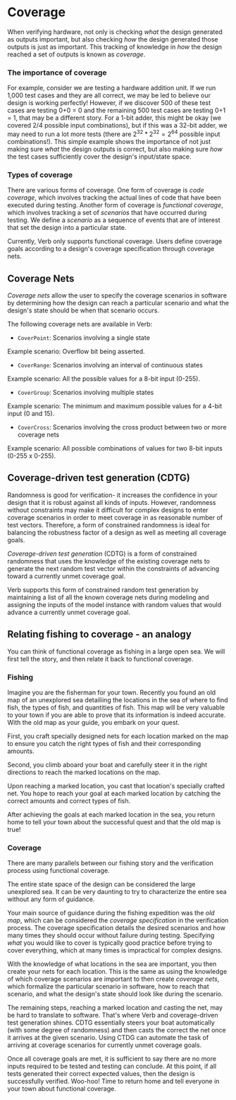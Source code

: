 # Coverage

When verifying hardware, not only is checking _what_ the design generated as outputs important, but also checking _how_ the design generated those outputs is just as important. This tracking of knowledge in _how_ the design reached a set of outputs is known as _coverage_.

### The importance of coverage

For example, consider we are testing a hardware addition unit. If we run 1,000 test cases and they are all correct, we may be led to believe our design is working perfectly! However, if we discover 500 of these test cases are testing 0+0 = 0 and the remaining 500 test cases are testing 0+1 = 1, that may be a different story. For a 1-bit adder, this might be okay (we covered 2/4 possible input combinations), but if this was a 32-bit adder, we may need to run a lot more tests (there are ${2^{32} * 2^{32} = 2^{64}}$ possible input combinations!). This simple example shows the importance of not just making sure _what_ the design outputs is correct, but also making sure _how_ the test cases sufficiently cover the design's input/state space.

### Types of coverage

There are various forms of coverage. One form of coverage is _code coverage_, which involves tracking the actual lines of code that have been executed during testing. Another form of coverage is _functional coverage_, which involves tracking a set of _scenarios_ that have occurred during testing. We define a _scenario_ as a sequence of events that are of interest that set the design into a particular state.

Currently, Verb only supports functional coverage. Users define coverage goals according to a design's coverage specification through coverage nets.

## Coverage Nets

_Coverage nets_ allow the user to specify the coverage scenarios in software by determining how the design can reach a particular scenario and what the design's state should be when that scenario occurs.

The following coverage nets are available in Verb:

- `CoverPoint`: Scenarios involving a single state

Example scenario: Overflow bit being asserted.

- `CoverRange`: Scenarios involving an interval of continuous states

Example scenario: All the possible values for a 8-bit input (0-255).

- `CoverGroup`: Scenarios involving multiple states

Example scenario: The minimum and maximum possible values for a 4-bit input (0 and 15).

- `CoverCross`: Scenarios involving the cross product between two or more coverage nets

Example scenario: All possible combinations of values for two 8-bit inputs (0-255 x 0-255).

## Coverage-driven test generation (CDTG)

Randomness is good for verification- it increases the confidence in your design that it is robust against all kinds of inputs. However, randomness without constraints may make it difficult for complex designs to enter coverage scenarios in order to meet coverage in as reasonable number of test vectors. Therefore, a form of constrained randomness is ideal for balancing the robustness factor of a design as well as meeting all coverage goals.

_Coverage-driven test generation_ (CDTG) is a form of constrained randomness that uses the knowledge of the existing coverage nets to generate the next random test vector within the constraints of advancing toward a currently unmet coverage goal.

Verb supports this form of constrained random test generation by maintaining a list of all the known coverage nets during modeling and assigning the inputs of the model instance with random values that would advance a currently unmet coverage goal.

## Relating fishing to coverage - an analogy

You can think of functional coverage as fishing in a large open sea. We will first tell the story, and then relate it back to functional coverage.

### Fishing

Imagine you are the fisherman for your town. Recently you found an old map of an unexplored sea detailiing the locations in the sea of where to find fish, the types of fish, and quantities of fish. This map will be very valuable to your town if you are able to prove that its information is indeed accurate. With the old map as your guide, you embark on your quest.

First, you craft specially designed nets for each location marked on the map to ensure you catch the right types of fish and their corresponding amounts.

Second, you climb aboard your boat and carefully steer it in the right directions to reach the marked locations on the map.

Upon reaching a marked location, you cast that location's specially crafted net. You hope to reach your goal at each marked location by catching the correct amounts and correct types of fish.

After achieving the goals at each marked location in the sea, you return home to tell your town about the successful quest and that the old map is true!

### Coverage

There are many parallels between our fishing story and the verification process using functional coverage.

The entire state space of the design can be considered the large unexplored sea. It can be very daunting to try to characterize the entire sea without any form of guidance.

Your main source of guidance during the fishing expedition was the _old map_, which can be considered the _coverage specification_ in the verification process. The coverage specification details the desired scenarios and how many times they should occur without failure during testing. Specifying _what_ you would like to cover is typically good practice before trying to cover everything, which at many times is impractical for complex designs.

With the knowledge of what locations in the sea are important, you then create your nets for each location. This is the same as using the knowledge of which coverage scenarios are important to then create _coverage nets_, which formalize the particular scenario in software, how to reach that scenario, and what the design's state should look like during the scenario.

The remaining steps, reaching a marked location and casting the net, may be hard to translate to software. That's where Verb and coverage-driven test generation shines. CDTG essentially steers your boat automatically (with some degree of randomness) and then casts the correct the net once it arrives at the given scenario. Using CTDG can automate the task of arriving at coverage scenarios for currently unmet coverage goals.

Once all coverage goals are met, it is sufficient to say there are no more inputs required to be tested and testing can conclude. At this point, if all tests generated their correct expected values, then the design is successfully verified. Woo-hoo! Time to return home and tell everyone in your town about functional coverage.